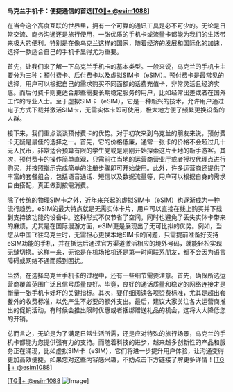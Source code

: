 **乌克兰手机卡：便捷通信的首选[[TG💪+ @esim1088](https://t.me/s/esim1088)]**

在当今这个高度互联的世界里，拥有一个可靠的通讯工具是必不可少的。无论是日常交流、商务沟通还是旅行使用，一张优质的手机卡或流量卡都能为我们的生活带来极大的便利。特别是在像乌克兰这样的国家，随着经济的发展和国际化的加速，选择一款适合自己的手机卡显得尤为重要。

首先，让我们来了解一下乌克兰手机卡的基本类型。一般来说，乌克兰的手机卡主要分为三种：预付费卡、后付费卡以及虚拟SIM卡（eSIM）。预付费卡是最常见的选择，用户可以根据自己的需求购买不同面额的话费充值卡，非常灵活且经济实惠。而后付费卡则更适合那些需要长期稳定服务的用户，比如经常出差或者在国外工作的专业人士。至于虚拟SIM卡（eSIM），它是一种新兴的技术，允许用户通过电子方式下载并激活SIM卡，无需实体卡即可使用，极大地方便了频繁更换设备的人群。

接下来，我们重点谈谈预付费卡的优势。对于初次来到乌克兰的朋友来说，预付费卡无疑是最佳的选择之一。首先，它的价格低廉，通常一张卡的价格不会超过几十元人民币，非常适合预算有限的学生党或是刚刚开始探索这片土地的新手游客。其次，预付费卡的操作简单直观，只需前往当地的运营商营业厅或者授权代理点进行购买，并按照指示完成简单的注册步骤即可开始使用。此外，许多运营商还提供了丰富的套餐组合，包括语音通话、短信以及数据流量等，用户可以根据自身的需求自由搭配，真正做到按需消费。

除了传统的物理SIM卡之外，近年来兴起的虚拟SIM卡（eSIM）也逐渐成为一种流行趋势。eSIM的最大特点就是无需实体卡片，用户可以直接在线上购买并下载到支持该功能的设备中。这种形式不仅节省了空间，同时也避免了丢失实体卡带来的麻烦。尤其是在国际漫游方面，eSIM更是展现出了无可比拟的优势。例如，当您从中国飞往乌克兰时，无需担心更换本地SIM卡的问题，只需提前准备好支持eSIM功能的手机，并在抵达后通过官方渠道激活相应的境外号码，就能轻松实现无缝切换。这样一来，无论是在机场接机还是第一时间联系朋友，都不会因为语言障碍或网络不通而感到困扰。

当然，在选择乌克兰手机卡的过程中，还有一些细节需要注意。首先，确保所选运营商覆盖范围广泛且信号质量良好。毕竟，良好的通话质量和稳定的网络连接才是衡量一张手机卡好坏的关键指标。其次，要仔细阅读各项资费标准，尤其是超出套餐外的收费标准，以免产生不必要的额外支出。最后，建议大家关注各大运营商推出的促销活动，有时候会推出限时优惠或者捆绑赠送礼品的机会，这将大大降低您的开销。

总而言之，无论是为了满足日常生活所需，还是应对特殊的旅行场景，乌克兰的手机卡都能为您提供强有力的支持。而随着科技的进步，越来越多创新性的产品和服务正在涌现，比如虚拟SIM卡（eSIM），它们将进一步提升用户体验，让沟通变得更加高效便捷。如果您对这些内容感兴趣，不妨点击下方链接了解更多详情！[[TG💪+ @esim1088](https://t.me/s/esim1088)]

[[TG💪+ @esim1088](https://t.me/s/esim1088) ![Image](https://i.postimg.cc/4NQfJmqS/Snipaste-2025-05-13-00-14-12.png)]